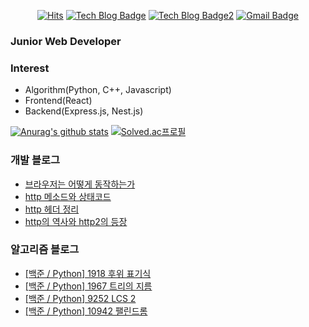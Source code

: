 

<div align=center>
  
[![Hits](https://hits.seeyoufarm.com/api/count/incr/badge.svg?url=https%3A%2F%2Fgithub.com%2FKyun2da)](https://hits.seeyoufarm.com)
[![Tech Blog Badge](http://img.shields.io/badge/-Kyun2da%20blog-blueviolet?style=flat-square&logo=Gatsby&link=https://kyun2da.dev/)](https://kyun2da.dev/)
[![Tech Blog Badge2](http://img.shields.io/badge/-Algorithm%20blog-blue?style=flat-square&logo=Jekyll&link=https://kyun2da.github.io/)](https://kyun2da.github.io/) 
[![Gmail Badge](https://img.shields.io/badge/-Gmail-d14836?style=flat-square&logo=Gmail&logoColor=white&link=mailto:kyun2da@gmail.com)](mailto:kyun2dot@gmail.com)

</div>

### Junior Web Developer

### Interest
- Algorithm(Python, C++, Javascript)
- Frontend(React)
- Backend(Express.js, Nest.js)

<div>
  
[![Anurag's github stats](https://github-readme-stats.vercel.app/api?username=Kyun2da&theme=radical&show_icons=true)](https://github.com/anuraghazra/github-readme-stats)
[![Solved.ac프로필](http://mazassumnida.wtf/api/v2/generate_badge?boj=kyun2da)](https://solved.ac/kyun2da)
</div>

### 개발 블로그
<!-- BLOG-POST-LIST:START -->
- [브라우저는 어떻게 동작하는가](https://kyun2da.dev/CS/브라우저는-어떻게-동작하는가/)
- [http 메소드와 상태코드](https://kyun2da.dev/CS/http-메소드와-상태코드/)
- [http 헤더 정리](https://kyun2da.dev/CS/http-헤더-정리/)
- [http의 역사와 http2의 등장](https://kyun2da.dev/CS/http의-역사와-http2의-등장/)
<!-- BLOG-POST-LIST:END -->

### 알고리즘 블로그
<!-- BLOG:START -->
- [[백준 / Python] 1918 후위 표기식](https://Kyun2da.github.io/2021/05/13/postfix_notation/)
- [[백준 / Python] 1967 트리의 지름](https://Kyun2da.github.io/2021/05/04/tree's_diameter/)
- [[백준 / Python] 9252 LCS 2](https://Kyun2da.github.io/2021/05/03/lcs2/)
- [[백준 / Python] 10942 팰린드롬](https://Kyun2da.github.io/2021/04/30/palindrome/)
<!-- BLOG:END -->
